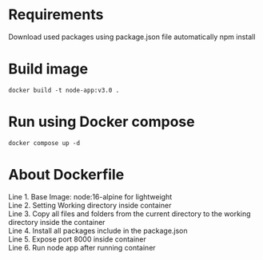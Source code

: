 # Requirements
Download used packages using package.json file automatically
</code>npm install</code>

# Build image
<code>docker build -t node-app:v3.0 .</code>

# Run using Docker compose
<code>docker compose up -d</code>

# About Dockerfile
Line 1. Base Image: node:16-alpine for lightweight<br>
Line 2. Setting Working directory inside container<br>
Line 3. Copy all files and folders from the current directory to the working directory inside the container<br>
Line 4. Install all packages include in the package.json<br>
Line 5. Expose port 8000 inside container<br>
Line 6. Run node app after running container<br>
